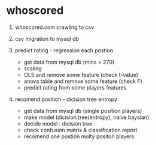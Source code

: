 # whoscored

1. whoscored.com crawling to csv

2. csv migration to mysql db

3. predict rating - regression each postion
   - get data from mysql db (mins > 270)
   - scaling
   - OLS and remove some feature (check t-value)
   - anova table and remove some feature (check F)
   - predict rating from some players features
   
4. recomend position - dicision tree entropy
   - get data from mysql db (single position players)
   - make model (dicision tree(entropy), naive baysian)
   - decide model : dicision tree
   - check confusion matrix & classification report
   - recomend one postion multy positon players






